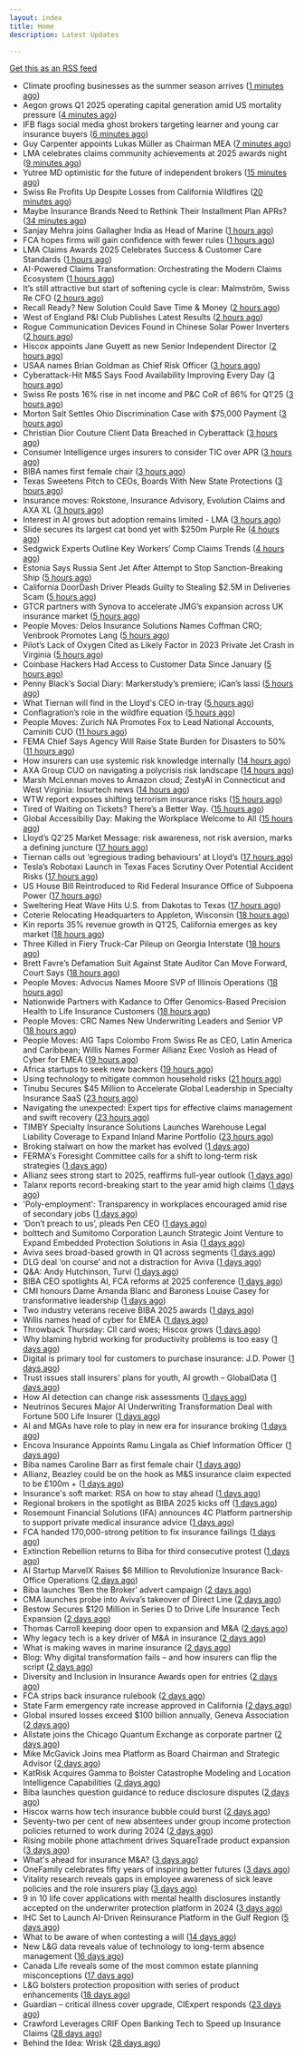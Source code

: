 ```yaml
---
layout: index
title: Home
description: Latest Updates

---
```


[Get this as an RSS feed](/feed.rss)

<!-- news_marker starts -->
- Climate proofing businesses as the summer season arrives ([1 minutes ago](https://www.insurancebusinessmag.com/uk/news/catastrophe/climate-proofing-businesses-as-the-summer-season-arrives-535973.aspx))
- Aegon grows Q1 2025 operating capital generation amid US mortality pressure ([4 minutes ago](https://www.insurancebusinessmag.com/uk/news/breaking-news/aegon-grows-q1-2025-operating-capital-generation-amid-us-mortality-pressure-535972.aspx))
- IFB flags social media ghost brokers targeting learner and young car insurance buyers ([6 minutes ago](https://www.insurancebusinessmag.com/uk/news/auto-motor/ifb-flags-social-media-ghost-brokers-targeting-learner-and-young-car-insurance-buyers-535971.aspx))
- Guy Carpenter appoints Lukas Müller as Chairman MEA ([7 minutes ago](https://www.reinsurancene.ws/guy-carpenter-appoints-lukas-muller-as-chairman-mea/))
- LMA celebrates claims community achievements at 2025 awards night ([9 minutes ago](https://www.insurancebusinessmag.com/uk/news/claims/lma-celebrates-claims-community-achievements-at-2025-awards-night-535970.aspx))
- Yutree MD optimistic for the future of independent brokers ([15 minutes ago](https://www.postonline.co.uk/news/7957767/yutree-md-optimistic-for-the-future-of-independent-brokers))
- Swiss Re Profits Up Despite Losses from California Wildfires ([20 minutes ago](https://www.insurancejournal.com/news/international/2025/05/16/824017.htm))
- Maybe Insurance Brands Need to Rethink Their Installment Plan APRs? ([34 minutes ago](https://insurance-edge.net/2025/05/16/maybe-insurance-brands-need-to-rethink-their-installment-plan-aprs/))
- Sanjay Mehra joins Gallagher India as Head of Marine ([1 hours ago](https://www.reinsurancene.ws/sanjay-mehra-joins-gallagher-india-as-head-of-marine/))
- FCA hopes firms will gain confidence with fewer rules ([1 hours ago](https://www.postonline.co.uk/news/7957766/fca-hopes-firms-will-gain-confidence-with-fewer-rules))
- LMA Claims Awards 2025 Celebrates Success & Customer Care Standards ([1 hours ago](https://insurance-edge.net/2025/05/16/lma-claims-awards-2025-celebrates-success-customer-care-standards/))
- AI-Powered Claims Transformation: Orchestrating the Modern Claims Ecosystem ([1 hours ago](https://insurance-edge.net/2025/05/16/ai-powered-claims-transformation-orchestrating-the-modern-claims-ecosystem/))
- It’s still attractive but start of softening cycle is clear: Malmström, Swiss Re CFO ([2 hours ago](https://www.reinsurancene.ws/its-still-attractive-but-start-of-softening-cycle-is-clear-malmstrom-swiss-re-cfo/))
- Recall Ready? New Solution Could Save Time & Money ([2 hours ago](https://insurance-edge.net/2025/05/16/recall-ready-new-solution-could-save-time-money/))
- West of England P&I Club Publishes Latest Results ([2 hours ago](https://insurance-edge.net/2025/05/16/west-of-england-pi-club-publishes-latest-results/))
- Rogue Communication Devices Found in Chinese Solar Power Inverters ([2 hours ago](https://www.insurancejournal.com/news/international/2025/05/16/824006.htm))
- Hiscox appoints Jane Guyett as new Senior Independent Director ([2 hours ago](https://www.reinsurancene.ws/hiscox-appoints-jane-guyett-as-new-senior-independent-director/))
- USAA names Brian Goldman as Chief Risk Officer ([3 hours ago](https://www.reinsurancene.ws/usaa-names-brian-goldman-as-chief-risk-officer/))
- Cyberattack-Hit M&S Says Food Availability Improving Every Day ([3 hours ago](https://www.insurancejournal.com/news/international/2025/05/16/824002.htm))
- Swiss Re posts 16% rise in net income and P&C CoR of 86% for Q1’25 ([3 hours ago](https://www.reinsurancene.ws/swiss-re-posts-16-rise-in-net-income-and-pc-cor-of-86-for-q125/))
- Morton Salt Settles Ohio Discrimination Case with $75,000 Payment ([3 hours ago](https://www.insurancejournal.com/news/midwest/2025/05/16/823999.htm))
- Christian Dior Couture Client Data Breached in Cyberattack ([3 hours ago](https://www.insurancejournal.com/news/national/2025/05/16/823975.htm))
- Consumer Intelligence urges insurers to consider TIC over APR ([3 hours ago](https://www.insurancebusinessmag.com/uk/news/auto-motor/consumer-intelligence-urges-insurers-to-consider-tic-over-apr-535940.aspx))
- BIBA names first female chair ([3 hours ago](https://www.insurancebusinessmag.com/uk/news/breaking-news/biba-names-first-female-chair-535939.aspx))
- Texas Sweetens Pitch to CEOs, Boards With New State Protections ([3 hours ago](https://www.insurancejournal.com/news/southcentral/2025/05/16/823995.htm))
- Insurance moves: Rokstone, Insurance Advisory, Evolution Claims and AXA XL ([3 hours ago](https://www.insurancebusinessmag.com/uk/news/breaking-news/insurance-moves-rokstone-insurance-advisory-evolution-claims-and-axa-xl-535937.aspx))
- Interest in AI grows but adoption remains limited - LMA ([3 hours ago](https://www.insurancebusinessmag.com/uk/news/technology/interest-in-ai-grows-but-adoption-remains-limited--lma-535936.aspx))
- Slide secures its largest cat bond yet with $250m Purple Re ([4 hours ago](https://www.reinsurancene.ws/slide-secures-its-largest-cat-bond-yet-with-250m-purple-re/))
- Sedgwick Experts Outline Key Workers’ Comp Claims Trends ([4 hours ago](https://www.insurancejournal.com/news/national/2025/05/16/823936.htm))
- Estonia Says Russia Sent Jet After Attempt to Stop Sanction-Breaking Ship ([5 hours ago](https://www.insurancejournal.com/news/international/2025/05/16/823959.htm))
- California DoorDash Driver Pleads Guilty to Stealing $2.5M in Deliveries Scam ([5 hours ago](https://www.insurancejournal.com/news/west/2025/05/16/823989.htm))
- GTCR partners with Synova to accelerate JMG’s expansion across UK insurance market ([5 hours ago](https://www.reinsurancene.ws/gtcr-partners-with-synova-to-accelerate-jmgs-expansion-across-uk-insurance-market/))
- People Moves: Delos Insurance Solutions Names Coffman CRO; Venbrook Promotes Lang ([5 hours ago](https://www.insurancejournal.com/news/west/2025/05/16/823705.htm))
- Pilot’s Lack of Oxygen Cited as Likely Factor in 2023 Private Jet Crash in Virginia ([5 hours ago](https://www.insurancejournal.com/news/east/2025/05/16/823826.htm))
- Coinbase Hackers Had Access to Customer Data Since January ([5 hours ago](https://www.insurancejournal.com/news/national/2025/05/16/823970.htm))
- Penny Black’s Social Diary: Markerstudy’s premiere; iCan’s lassi ([5 hours ago](https://www.postonline.co.uk/people/7957568/penny-blacks-social-diary-markerstudys-premiere-icans-lassi))
- What Tiernan will find in the Lloyd's CEO in-tray ([5 hours ago](https://www.postonline.co.uk/lloydslondon/7957720/what-tiernan-will-find-in-the-lloyds-ceo-in-tray))
- Conflagration’s role in the wildfire equation ([5 hours ago](https://www.insurancejournal.com/blogs/cotality/2025/05/16/823947.htm))
- People Moves: Zurich NA Promotes Fox to Lead National Accounts, Caminiti CUO ([11 hours ago](https://www.insurancejournal.com/news/national/2025/05/15/823985.htm))
- FEMA Chief Says Agency Will Raise State Burden for Disasters to 50% ([11 hours ago](https://www.insurancejournal.com/news/national/2025/05/15/823980.htm))
- How insurers can use systemic risk knowledge internally ([14 hours ago](https://www.dig-in.com/opinion/how-insurers-can-use-systemic-risk-knowledge-internally))
- AXA Group CUO on navigating a polycrisis risk landscape ([14 hours ago](https://www.insurancebusinessmag.com/uk/news/breaking-news/axa-group-cuo-on-navigating-a-polycrisis-risk-landscape-535921.aspx))
- Marsh McLennan moves to Amazon cloud; ZestyAI in Connecticut and West Virginia: Insurtech news ([14 hours ago](https://www.dig-in.com/news/marsh-mclennan-to-amazon-cloud-zestyai-and-insurtech-news))
- WTW report exposes shifting terrorism insurance risks ([15 hours ago](https://www.insurancebusinessmag.com/uk/news/breaking-news/wtw-report-exposes-shifting-terrorism-insurance-risks-535909.aspx))
- Tired of Waiting on Tickets? There’s a Better Way. ([15 hours ago](https://www.insurancejournal.com/blogs/expert-insured/2025/05/15/823954.htm))
- Global Accessibiliy Day: Making the Workplace Welcome to All ([15 hours ago](https://insurance-edge.net/2025/05/15/global-accessibiliy-day-making-the-workplace-welcome-to-all/))
- Lloyd’s Q2’25 Market Message: risk awareness, not risk aversion, marks a defining juncture ([17 hours ago](https://www.reinsurancene.ws/lloyds-q225-market-message-risk-awareness-not-risk-aversion-marks-a-defining-juncture/))
- Tiernan calls out ‘egregious trading behaviours’ at Lloyd’s ([17 hours ago](https://www.postonline.co.uk/lloydslondon/7957765/tiernan-calls-out-egregious-trading-behaviours-at-lloyds))
- Tesla’s Robotaxi Launch in Texas Faces Scrutiny Over Potential Accident Risks ([17 hours ago](https://www.insurancejournal.com/news/southcentral/2025/05/15/823930.htm))
- US House Bill Reintroduced to Rid Federal Insurance Office of Subpoena Power ([17 hours ago](https://www.insurancejournal.com/news/national/2025/05/15/823897.htm))
- Sweltering Heat Wave Hits U.S. from Dakotas to Texas ([17 hours ago](https://www.insurancejournal.com/news/southcentral/2025/05/15/823927.htm))
- Coterie Relocating Headquarters to Appleton, Wisconsin ([18 hours ago](https://www.insurancejournal.com/news/midwest/2025/05/15/823924.htm))
- Kin reports 35% revenue growth in Q1’25, California emerges as key market ([18 hours ago](https://www.reinsurancene.ws/kin-reports-35-revenue-growth-in-q125-california-emerges-as-key-market/))
- Three Killed in Fiery Truck-Car Pileup on Georgia Interstate ([18 hours ago](https://www.insurancejournal.com/news/southeast/2025/05/15/823917.htm))
- Brett Favre’s Defamation Suit Against State Auditor Can Move Forward, Court Says ([18 hours ago](https://www.insurancejournal.com/news/southeast/2025/05/15/823911.htm))
- People Moves: Advocus Names Moore SVP of Illinois Operations ([18 hours ago](https://www.insurancejournal.com/news/midwest/2025/05/15/823905.htm))
- Nationwide Partners with Kadance to Offer Genomics-Based Precision Health to Life Insurance Customers ([18 hours ago](https://www.insurtechinsights.com/nationwide-partners-with-kadance-to-offer-genomics-based-precision-health-to-life-insurance-customers/))
- People Moves: CRC Names New Underwriting Leaders and Senior VP ([18 hours ago](https://www.insurancejournal.com/news/southeast/2025/05/15/823894.htm))
- People Moves: AIG Taps Colombo From Swiss Re as CEO, Latin America and Caribbean; Willis Names Former Allianz Exec Vosloh as Head of Cyber for EMEA ([19 hours ago](https://www.insurancejournal.com/news/international/2025/05/15/823886.htm))
- Africa startups to seek new backers ([19 hours ago](https://www.dig-in.com/articles/africa-startups-to-seek-new-backers))
- Using technology to mitigate common household risks ([21 hours ago](https://www.dig-in.com/podcast/using-technology-to-mitigate-common-household-risks))
- Tinubu Secures $45 Million to Accelerate Global Leadership in Specialty Insurance SaaS ([23 hours ago](https://www.insurtechinsights.com/tinubu-secures-45-million-to-accelerate-global-leadership-in-specialty-insurance-saas/))
- Navigating the unexpected: Expert tips for effective claims management and swift recovery ([23 hours ago](https://www.insurancebusinessmag.com/uk/news/property-insurance/navigating-the-unexpected-expert-tips-for-effective-claims-management-and-swift-recovery-535498.aspx))
- TIMBY Specialty Insurance Solutions Launches Warehouse Legal Liability Coverage to Expand Inland Marine Portfolio ([23 hours ago](https://www.insurtechinsights.com/timby-specialty-insurance-solutions-launches-warehouse-legal-liability-coverage-to-expand-inland-marine-portfolio/))
- Broking stalwart on how the market has evolved ([1 days ago](https://www.insurancebusinessmag.com/uk/news/breaking-news/broking-stalwart-on-how-the-market-has-evolved-535809.aspx))
- FERMA's Foresight Committee calls for a shift to long-term risk strategies ([1 days ago](https://www.insurancebusinessmag.com/uk/news/non-profits/fermas-foresight-committee-calls-for-a-shift-to-longterm-risk-strategies-535808.aspx))
- Allianz sees strong start to 2025, reaffirms full-year outlook ([1 days ago](https://www.insurancebusinessmag.com/uk/news/breaking-news/allianz-sees-strong-start-to-2025-reaffirms-fullyear-outlook-535802.aspx))
- Talanx reports record-breaking start to the year amid high claims ([1 days ago](https://www.insurancebusinessmag.com/uk/news/breaking-news/talanx-reports-recordbreaking-start-to-the-year-amid-high-claims-535796.aspx))
- 'Poly-employment': Transparency in workplaces encouraged amid rise of secondary jobs ([1 days ago](https://www.insurancebusinessmag.com/uk/news/breaking-news/polyemployment-transparency-in-workplaces-encouraged-amid-rise-of-secondary-jobs-535784.aspx))
- ‘Don’t preach to us’, pleads Pen CEO ([1 days ago](https://www.postonline.co.uk/broker/7957752/dont-preach-to-us-pleads-pen-ceo))
- bolttech and Sumitomo Corporation Launch Strategic Joint Venture to Expand Embedded Protection Solutions in Asia ([1 days ago](https://www.insurtechinsights.com/bolttech-and-sumitomo-corporation-launch-strategic-joint-venture-to-expand-embedded-protection-solutions-in-asia/))
- Aviva sees broad-based growth in Q1 across segments ([1 days ago](https://www.insurancebusinessmag.com/uk/news/breaking-news/aviva-sees-broadbased-growth-in-q1-across-segments-535781.aspx))
- DLG deal ‘on course’ and not a distraction for Aviva ([1 days ago](https://www.postonline.co.uk/news/7957750/dlg-deal-on-course-and-not-a-distraction-for-aviva))
- Q&A: Andy Hutchinson, Turvi ([1 days ago](https://www.postonline.co.uk/technology/7957394/qa-andy-hutchinson-turvi))
- BIBA CEO spotlights AI, FCA reforms at 2025 conference ([1 days ago](https://www.insurancebusinessmag.com/uk/news/breaking-news/biba-ceo-spotlights-ai-fca-reforms-at-2025-conference-535774.aspx))
- CMI honours Dame Amanda Blanc and Baroness Louise Casey for transformative leadership ([1 days ago](https://www.insurancebusinessmag.com/uk/news/breaking-news/cmi-honours-dame-amanda-blanc-and-baroness-louise-casey-for-transformative-leadership-535773.aspx))
- Two industry veterans receive BIBA 2025 awards ([1 days ago](https://www.insurancebusinessmag.com/uk/news/breaking-news/two-industry-veterans-receive-biba-2025-awards-535772.aspx))
- Willis names head of cyber for EMEA ([1 days ago](https://www.insurancebusinessmag.com/uk/news/cyber/willis-names-head-of-cyber-for-emea-535771.aspx))
- Throwback Thursday: CII card woes; Hiscox grows ([1 days ago](https://www.postonline.co.uk/personal/7956604/throwback-thursday-cii-card-woes-hiscox-grows))
- Why blaming hybrid working for productivity problems is too easy ([1 days ago](https://www.postonline.co.uk/people/7957728/why-blaming-hybrid-working-for-productivity-problems-is-too-easy))
- Digital is primary tool for customers to purchase insurance: J.D. Power ([1 days ago](https://www.dig-in.com/news/customers-prefer-buying-insurance-digitally-says-j-d-power))
- Trust issues stall insurers' plans for youth, AI growth – GlobalData ([1 days ago](https://www.insurancebusinessmag.com/uk/news/breaking-news/trust-issues-stall-insurers-plans-for-youth-ai-growth--globaldata-535747.aspx))
- How AI detection can change risk assessments ([1 days ago](https://www.dig-in.com/opinion/how-ai-detection-can-change-risk-assessments))
- Neutrinos Secures Major AI Underwriting Transformation Deal with Fortune 500 Life Insurer ([1 days ago](https://www.insurtechinsights.com/neutrinos-secures-major-ai-underwriting-transformation-deal-with-fortune-500-life-insurer/))
- AI and MGAs have role to play in new era for insurance broking ([1 days ago](https://www.postonline.co.uk/technology/7957751/ai-and-mgas-have-role-to-play-in-new-era-for-insurance-broking))
- Encova Insurance Appoints Ramu Lingala as Chief Information Officer ([1 days ago](https://www.insurtechinsights.com/encova-insurance-appoints-ramu-lingala-as-chief-information-officer/))
- Biba names Caroline Barr as first female chair ([1 days ago](https://www.postonline.co.uk/broker/7957749/biba-names-caroline-barr-as-first-female-chair))
- Allianz, Beazley could be on the hook as M&S insurance claim expected to be £100m + ([1 days ago](https://www.insurancebusinessmag.com/uk/news/cyber/allianz-beazley-could-be-on-the-hook-as-mands-insurance-claim-expected-to-be-100m--535626.aspx))
- Insurance's soft market: RSA on how to stay ahead ([1 days ago](https://www.insurancebusinessmag.com/uk/news/business-resilience/insurances-soft-market-rsa-on-how-to-stay-ahead-535625.aspx))
- Regional brokers in the spotlight as BIBA 2025 kicks off ([1 days ago](https://www.insurancebusinessmag.com/uk/news/breaking-news/regional-brokers-in-the-spotlight-as-biba-2025-kicks-off-535624.aspx))
- Rosemount Financial Solutions (IFA) announces 4C Platform partnership to support private medical insurance advice ([1 days ago](https://ifamagazine.com/rosemount-financial-solutions-ifa-announces-4c-platform-partnership-to-support-private-medical-insurance-advice/))
- FCA handed 170,000-strong petition to fix insurance failings ([1 days ago](https://www.postonline.co.uk/regulation/7957747/fca-handed-170000-strong-petition-to-fix-insurance-failings))
- Extinction Rebellion returns to Biba for third consecutive protest ([1 days ago](https://www.postonline.co.uk/news/7957741/extinction-rebellion-returns-to-biba-for-third-consecutive-protest))
- AI Startup MarvelX Raises $6 Million to Revolutionize Insurance Back-Office Operations ([2 days ago](https://www.insurtechinsights.com/ai-startup-marvelx-raises-6-million-to-revolutionize-insurance-back-office-operations/))
- Biba launches ‘Ben the Broker’ advert campaign ([2 days ago](https://www.postonline.co.uk/broker/7957742/biba-launches-ben-the-broker-advert-campaign))
- CMA launches probe into Aviva’s takeover of Direct Line ([2 days ago](https://www.postonline.co.uk/regulation/7957748/cma-launches-probe-into-avivas-takeover-of-direct-line))
- Bestow Secures $120 Million in Series D to Drive Life Insurance Tech Expansion ([2 days ago](https://www.insurtechinsights.com/bestow-secures-120-million-in-series-d-to-drive-life-insurance-tech-expansion/))
- Thomas Carroll keeping door open to expansion and M&A ([2 days ago](https://www.postonline.co.uk/broker/7957710/thomas-carroll-keeping-door-open-to-expansion-and-ma))
- Why legacy tech is a key driver of M&A in insurance ([2 days ago](https://www.postonline.co.uk/technology/7957402/why-legacy-tech-is-a-key-driver-of-ma-in-insurance))
- What is making waves in marine insurance ([2 days ago](https://www.postonline.co.uk/commercial/7957426/what-is-making-waves-in-marine-insurance))
- Blog: Why digital transformation fails – and how insurers can flip the script ([2 days ago](https://www.postonline.co.uk/market-access/technology/7957641/blog-why-digital-transformation-fails-and-how-insurers-can-flip-the-script))
- Diversity and Inclusion in Insurance Awards open for entries ([2 days ago](https://www.postonline.co.uk/people/7957734/diversity-and-inclusion-in-insurance-awards-open-for-entries))
- FCA strips back insurance rulebook ([2 days ago](https://www.postonline.co.uk/news/7957740/fca-strips-back-insurance-rulebook))
- State Farm emergency rate increase approved in California ([2 days ago](https://www.dig-in.com/news/state-farm-emergency-rate-increase-approved-in-california))
- Global insured losses exceed $100 billion annually, Geneva Association ([2 days ago](https://www.dig-in.com/news/global-insured-losses-exceed-100-billion-annually))
- Allstate joins the Chicago Quantum Exchange as corporate partner ([2 days ago](https://www.dig-in.com/news/allstate-chicago-quantum-exchange-partner-on-quantum-and-ai))
- Mike McGavick Joins mea Platform as Board Chairman and Strategic Advisor ([2 days ago](https://www.insurtechinsights.com/mike-mcgavick-joins-mea-platform-as-board-chairman-and-strategic-advisor/))
- KatRisk Acquires Gamma to Bolster Catastrophe Modeling and Location Intelligence Capabilities ([2 days ago](https://www.insurtechinsights.com/katrisk-acquires-gamma-to-bolster-catastrophe-modeling-and-location-intelligence-capabilities/))
- Biba launches question guidance to reduce disclosure disputes ([2 days ago](https://www.postonline.co.uk/broker/7957739/biba-launches-question-guidance-to-reduce-disclosure-disputes))
- Hiscox warns how tech insurance bubble could burst ([2 days ago](https://www.postonline.co.uk/technology/7957735/hiscox-warns-how-tech-insurance-bubble-could-burst))
- Seventy-two per cent of new absentees under group income protection policies returned to work during 2024 ([2 days ago](https://ifamagazine.com/seventy-two-per-cent-of-new-absentees-under-group-income-protection-policies-returned-to-work-during-2024/))
- Rising mobile phone attachment drives SquareTrade product expansion ([3 days ago](https://www.postonline.co.uk/personal/7957723/rising-mobile-phone-attachment-drives-squaretrade-product-expansion))
- What's ahead for insurance M&A? ([3 days ago](https://www.dig-in.com/news/whats-ahead-for-insurance-m-a))
- OneFamily celebrates fifty years of inspiring better futures ([3 days ago](https://ifamagazine.com/onefamily-celebrates-fifty-years-of-inspiring-better-futures/))
- Vitality research reveals gaps in employee awareness of sick leave policies and the role insurers play ([3 days ago](https://ifamagazine.com/vitality-research-reveals-gaps-in-employee-awareness-of-sick-leave-policies-and-the-role-insurers-play/))
- 9 in 10 life cover applications with mental health disclosures instantly accepted on the underwriter protection platform in 2024 ([3 days ago](https://ifamagazine.com/9-in-10-life-cover-applications-with-mental-health-disclosures-instantly-accepted-on-the-underwriter-protection-platform-in-2024/))
- IHC Set to Launch AI-Driven Reinsurance Platform in the Gulf Region ([5 days ago](https://thefintechtimes.com/ihc-set-to-launch-ai-driven-reinsurance-platform/))
- What to be aware of when contesting a will ([14 days ago](https://ifamagazine.com/what-to-be-aware-of-when-contesting-a-will/))
- New L&G data reveals value of technology to long-term absence management ([16 days ago](https://ifamagazine.com/new-lg-data-reveals-value-of-technology-to-long-term-absence-management/))
- Canada Life reveals some of the most common estate planning misconceptions ([17 days ago](https://ifamagazine.com/some-of-the-most-common-estate-planning-misconceptions-revealed/))
- L&G bolsters protection proposition with series of product enhancements ([18 days ago](https://ifamagazine.com/lg-bolsters-protection-proposition-with-series-of-product-enhancements/))
- Guardian – critical illness cover upgrade, CIExpert responds ([23 days ago](https://ifamagazine.com/guardian-critical-illness-cover-upgrade-ciexpert-responds/))
- Crawford Leverages CRIF Open Banking Tech to Speed up Insurance Claims ([28 days ago](https://thefintechtimes.com/crawford-leverages-crif-open-banking-tech-to-speed-up-insurance-claims/))
- Behind the Idea: Wrisk ([28 days ago](https://thefintechtimes.com/behind-the-idea-wrisk/))

<!-- news_marker ends -->